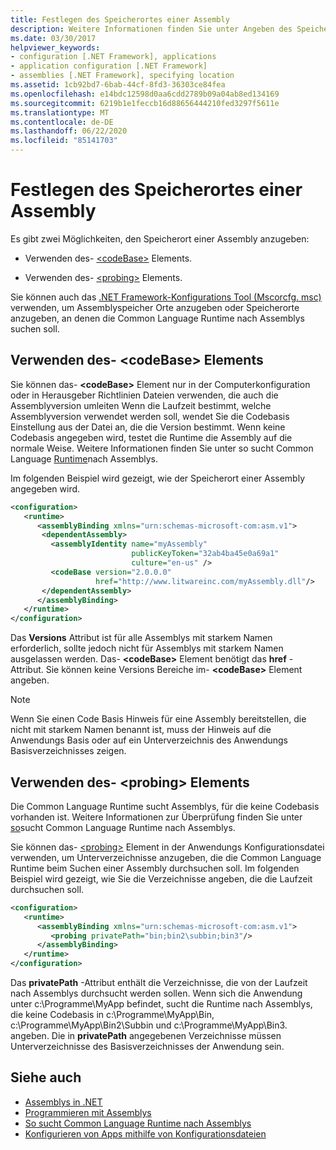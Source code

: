 ```yaml
---
title: Festlegen des Speicherortes einer Assembly
description: Weitere Informationen finden Sie unter Angeben des Speicher Orts einer Assembly in .net mit dem CodeBase-Element oder dem probingelement in einer XML-Konfigurationsdatei.
ms.date: 03/30/2017
helpviewer_keywords:
- configuration [.NET Framework], applications
- application configuration [.NET Framework]
- assemblies [.NET Framework], specifying location
ms.assetid: 1cb92bd7-6bab-44cf-8fd3-36303ce84fea
ms.openlocfilehash: e14bdc12598d0aa6cdd2789b09a04ab8ed134169
ms.sourcegitcommit: 6219b1e1feccb16d88656444210fed3297f5611e
ms.translationtype: MT
ms.contentlocale: de-DE
ms.lasthandoff: 06/22/2020
ms.locfileid: "85141703"
---
```

# <a name="specifying-an-assemblys-location"></a>Festlegen des Speicherortes einer Assembly
Es gibt zwei Möglichkeiten, den Speicherort einer Assembly anzugeben:  
  
- Verwenden des- [\<codeBase>](./file-schema/runtime/codebase-element.md) Elements.  
  
- Verwenden des- [\<probing>](./file-schema/runtime/probing-element.md) Elements.  
  
 Sie können auch das [.NET Framework-Konfigurations Tool (Mscorcfg. msc)](https://docs.microsoft.com/previous-versions/dotnet/netframework-4.0/2bc0cxhc(v=vs.100)) verwenden, um Assemblyspeicher Orte anzugeben oder Speicherorte anzugeben, an denen die Common Language Runtime nach Assemblys suchen soll.  
  
## <a name="using-the-codebase-element"></a>Verwenden des- \<codeBase> Elements  
 Sie können das- **\<codeBase>** Element nur in der Computerkonfiguration oder in Herausgeber Richtlinien Dateien verwenden, die auch die Assemblyversion umleiten Wenn die Laufzeit bestimmt, welche Assemblyversion verwendet werden soll, wendet Sie die Codebasis Einstellung aus der Datei an, die die Version bestimmt. Wenn keine Codebasis angegeben wird, testet die Runtime die Assembly auf die normale Weise. Weitere Informationen finden Sie unter so sucht Common Language [Runtime](../deployment/how-the-runtime-locates-assemblies.md)nach Assemblys.  
  
 Im folgenden Beispiel wird gezeigt, wie der Speicherort einer Assembly angegeben wird.  
  
```xml  
<configuration>  
   <runtime>  
      <assemblyBinding xmlns="urn:schemas-microsoft-com:asm.v1">  
       <dependentAssembly>  
         <assemblyIdentity name="myAssembly"  
                           publicKeyToken="32ab4ba45e0a69a1"  
                           culture="en-us" />  
         <codeBase version="2.0.0.0"  
                   href="http://www.litwareinc.com/myAssembly.dll"/>  
       </dependentAssembly>  
      </assemblyBinding>  
   </runtime>  
</configuration>  
```  
  
 Das **Versions** Attribut ist für alle Assemblys mit starkem Namen erforderlich, sollte jedoch nicht für Assemblys mit starkem Namen ausgelassen werden. Das- **\<codeBase>** Element benötigt das **href** -Attribut. Sie können keine Versions Bereiche im- **\<codeBase>** Element angeben.  
  
> [!NOTE]
> Wenn Sie einen Code Basis Hinweis für eine Assembly bereitstellen, die nicht mit starkem Namen benannt ist, muss der Hinweis auf die Anwendungs Basis oder auf ein Unterverzeichnis des Anwendungs Basisverzeichnisses zeigen.  
  
## <a name="using-the-probing-element"></a>Verwenden des- \<probing> Elements  
 Die Common Language Runtime sucht Assemblys, für die keine Codebasis vorhanden ist. Weitere Informationen zur Überprüfung finden Sie unter [so](../deployment/how-the-runtime-locates-assemblies.md)sucht Common Language Runtime nach Assemblys.  
  
 Sie können das- [\<probing>](./file-schema/runtime/probing-element.md) Element in der Anwendungs Konfigurationsdatei verwenden, um Unterverzeichnisse anzugeben, die die Common Language Runtime beim Suchen einer Assembly durchsuchen soll. Im folgenden Beispiel wird gezeigt, wie Sie die Verzeichnisse angeben, die die Laufzeit durchsuchen soll.  
  
```xml  
<configuration>  
   <runtime>  
      <assemblyBinding xmlns="urn:schemas-microsoft-com:asm.v1">  
         <probing privatePath="bin;bin2\subbin;bin3"/>  
      </assemblyBinding>  
   </runtime>  
</configuration>  
```  
  
 Das **privatePath** -Attribut enthält die Verzeichnisse, die von der Laufzeit nach Assemblys durchsucht werden sollen. Wenn sich die Anwendung unter c:\Programme\MyApp befindet, sucht die Runtime nach Assemblys, die keine Codebasis in c:\Programme\MyApp\Bin, c:\Programme\MyApp\Bin2\Subbin und c:\Programme\MyApp\Bin3. angeben. Die in **privatePath** angegebenen Verzeichnisse müssen Unterverzeichnisse des Basisverzeichnisses der Anwendung sein.  
  
## <a name="see-also"></a>Siehe auch

- [Assemblys in .NET](../../standard/assembly/index.md)
- [Programmieren mit Assemblys](../../standard/assembly/index.md)
- [So sucht Common Language Runtime nach Assemblys](../deployment/how-the-runtime-locates-assemblies.md)
- [Konfigurieren von Apps mithilfe von Konfigurationsdateien](index.md)
